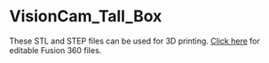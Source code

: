 # VisionCam_Tall_Box

These STL and STEP files can be used for 3D printing. [Click here](http://a360.co/2iAR43s) for editable Fusion 360 files.

